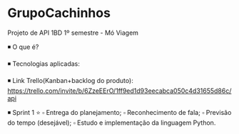 # GrupoCachinhos
Projeto de API 1BD 1º semestre - Mó Viagem

◾ O que é? 

◾ Tecnologias aplicadas:

◾ Link Trello(Kanban+backlog do produto): https://trello.com/invite/b/6ZzeEErO/1ff9ed1d93eecabca050c4d31655d86c/api

◾ Sprint 1 ⭐
 ▫ Entrega do planejamento;
 ▫ Reconhecimento de fala;
 ▫ Previsão do tempo (desejável);
 ▫ Estudo e implementação da linguagem Python.


